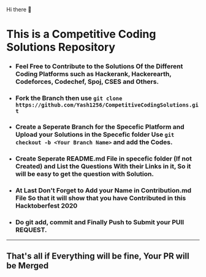 Hi there 👋

# This is a Competitive Coding Solutions Repository

- ### Feel Free to Contribute to the Solutions Of the Different Coding Platforms such as Hackerank, Hackerearth, Codeforces, Codechef, Spoj, CSES and Others. 

- ### Fork the Branch then use `git clone https://github.com/Yash1256/CompetitiveCodingSolutions.git`

- ### Create a Seperate Branch for the Specefic Platform and Upload your Solutions in the Specefic folder Use `git checkout -b <Your Branch Name>` and add the Codes.

- ### Create Seperate README.md File in specefic folder (If not Created) and List the Questions With their Links in it, So it will be easy to get the question with Solution.

- ### At Last Don't Forget to Add your Name in Contribution.md File So that it will show that you have Contributed in this Hacktoberfest 2020

- ### Do git add, commit and Finally Push to Submit your PUll REQUEST.
---
## That's all if Everything will be fine, Your PR will be Merged
